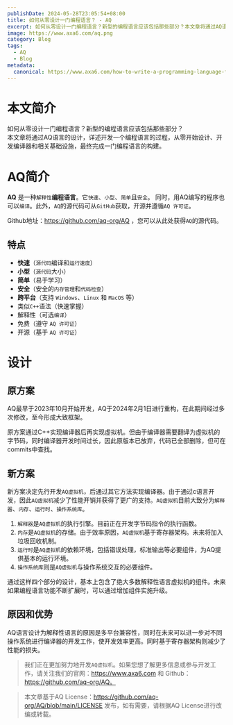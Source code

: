 ```yaml
---
publishDate: 2024-05-28T23:05:54+08:00
title: 如何从零设计一门编程语言？ - AQ
excerpt: 如何从零设计一门编程语言？新型的编程语言应该包括那些部分？本文章将通过AQ语言的设计，详述开发一个编程语言的过程，从零开始设计、开发编译器和相关基础设施，最终完成一门编程语言的构建。
image: https://www.axa6.com/aq.png
category: Blog
tags:
  - AQ
  - Blog
metadata:
  canonical: https://www.axa6.com/how-to-write-a-programming-language-from-scratch
---
```


# 本文简介
如何从零设计一门编程语言？新型的编程语言应该包括那些部分？</br>
本文章将通过AQ语言的设计，详述开发一个编程语言的过程，从零开始设计、开发编译器和相关基础设施，最终完成一门编程语言的构建。</br>

# AQ简介

**AQ** 是一种`解释性`**编程语言**。它`快速`、`小型`、`简单`且`安全`。 同时，用AQ编写的程序也可以`编译`。此外，`AQ`的源代码可从`GitHub`获取，开源并遵循`AQ 许可证`。

Github地址：https://github.com/aq-org/AQ ，您可以从此处获得`AQ`的源代码。

## 特点

- **快速**（`源代码`编译和`运行速度`）
- **小型**（`源代码`大小）
- **简单**（易于学习）
- **安全**（安全的`内存管理`和`代码检查`）
- **跨平台**（支持 `Windows`、`Linux` 和 `MacOS` 等）
- 类似`C++`语法（快速掌握）
- 解释性（可选`编译`）
- 免费（遵守 `AQ 许可证`）
- 开源（基于 `AQ 许可证`）

# 设计
## 原方案
AQ最早于2023年10月开始开发，AQ于2024年2月1日进行重构，在此期间经过多次修改，至今形成大致框架。</br>

原方案通过C++实现编译器后再实现虚拟机。但由于编译器需要翻译为虚拟机的字节码，同时编译器开发时间过长，因此原版本已放弃，代码已全部删除，但可在commits中查找。</br>

## 新方案
新方案决定先行开发`AQ虚拟机`，后通过其它方法实现编译器。由于通过c语言开发，因此`AQ虚拟机`减少了性能开销并获得了更广的支持。`AQ虚拟机`目前大致分为`解释器`、`内存`、`运行时`、`操作系统库`。</br>

1. `解释器`是`AQ虚拟机`的执行引擎。目前正在开发字节码指令的执行函数。</br>
2. `内存`是`AQ虚拟机`的存储。由于效率原因，`AQ虚拟机`基于寄存器架构。未来将加入垃圾回收机制。</br>
3. `运行时`是`AQ虚拟机`的依赖环境，包括错误处理，标准输出等必要组件，为AQ提供基本的运行环境。</br>
4. `操作系统库`则是`AQ虚拟机`与操作系统交互的必要组件。</br>

通过这样四个部分的设计，基本上包含了绝大多数解释性语言虚拟机的组件。未来如果编程语言功能不断扩展时，可以通过增加组件实施升级。</br>


## 原因和优势
AQ语言设计为解释性语言的原因是多平台兼容性，同时在未来可以进一步对不同操作系统进行编译器的开发工作，使开发效率更高。同时基于寄存器架构则减少了性能的损失。</br>

> 我们正在更加努力地开发`AQ虚拟机`。如果您想了解更多信息或参与开发工作，请关注我们的官网：https://www.axa6.com 和 Github：https://github.com/aq-org/AQ。</br>

> 本文章基于AQ License：https://github.com/aq-org/AQ/blob/main/LICENSE 发布，如有需要，请根据AQ License进行改编或转载。